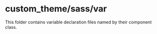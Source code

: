 # custom_theme/sass/var

This folder contains variable declaration files named by their component class.
